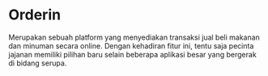 # Orderin 
Merupakan sebuah platform yang menyediakan transaksi jual beli makanan dan minuman secara online. Dengan kehadiran fitur ini, tentu saja pecinta jajanan memiliki pilihan baru selain beberapa aplikasi besar yang bergerak di bidang serupa.


